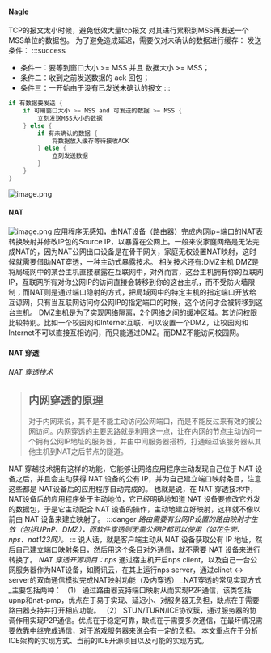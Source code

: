 #### Nagle
TCP的报文太小时候，避免低效大量tcp报文
对其进行累积到MSS再发送一个MSS单位的数据包。
为了避免造成延迟，需要仅对未确认的数据进行缓存：
发送条件：
:::success

- 条件一：要等到窗口大小 >= MSS 并且 数据大小 >= MSS；
- 条件二：收到之前发送数据的 ack 回包；
- 条件三：一开始由于没有已发送未确认的报文
:::
```c
if 有数据要发送 {
    if 可用窗口大小 >= MSS and 可发送的数据 >= MSS {
    	立刻发送MSS大小的数据
    } else {
        if 有未确认的数据 {
            将数据放入缓存等待接收ACK
        } else {
            立刻发送数据
        }
    }
}
```
![image.png](https://cdn.nlark.com/yuque/0/2023/png/26575180/1692167580477-4202f57b-7fdf-4f6a-b6a3-2d08782ebce7.png#averageHue=%23fbfaf9&clientId=u7d562194-2e8d-4&from=paste&height=249&id=u4291de9f&originHeight=678&originWidth=836&originalType=url&ratio=2.5999999046325684&rotation=0&showTitle=false&size=216079&status=done&style=none&taskId=u0192b132-6092-48e2-a0f4-81de2b104d2&title=&width=307.00360107421875)
#### NAT
![image.png](https://cdn.nlark.com/yuque/0/2023/png/26575180/1692168327277-97c8496a-cd55-4565-8a37-e38b80e6aae1.png#averageHue=%23f5f4f2&clientId=udc40968e-7f54-4&from=paste&id=ucfb04ffd&originHeight=834&originWidth=1541&originalType=url&ratio=2.5999999046325684&rotation=0&showTitle=false&size=412492&status=done&style=none&taskId=u3433bd1b-f44d-4fea-b0d1-562f67d9f81&title=)
	应用程序无感知，由NAT设备（路由器）完成内网ip+端口的NAT表转换映射并修改IP包的Source IP，以暴露在公网上。一般来说家庭网络是无法完成NAT的，因为NAT公网出口设备是在骨干网关，家庭无权设置NAT映射，这时候就需要借助NAT穿透，一种主动式暴露技术。
相关技术还有:DMZ主机
DMZ是将局域网中的某台主机直接暴露在互联网中，对外而言，这台主机拥有你的互联网IP，互联网所有对你公网IP的访问直接会转移到你的这台主机，而不受防火墙限制；而NAT则是通过端口隐射的方式，把局域网中的特定主机的指定端口开放给互谅网，只有当互联网访问你公网IP的指定端口的时候，这个访问才会被转移到这台主机。
DMZ主机是为了实现网络隔离，2个网络之间的缓冲区域。其访问权限比较特别。比如一个校园网和Internet互联，可以设置一个DMZ，让校园网和Internet不可以直接互相访问，而只能通过DMZ。而DMZ不能访问校园网。
#### NAT 穿透
_NAT 穿透技术_
> ## 内网穿透的原理
> 对于内网来说，其不是不能主动访问公网端口，而是不能反过来有效的被公网访问。内网穿透的主要思路就是利用这一点，让在内网的节点主动访问一个拥有公网IP地址的服务器，并由中间服务器搭桥，打通经过该服务器从其他主机到NAT之后节点的隧道。

NAT 穿越技术拥有这样的功能，它能够让网络应用程序主动发现自己位于 NAT 设备之后，并且会主动获得 NAT 设备的公有 IP，并为自己建立端口映射条目，注意这些都是 NAT设备后的应用程序自动完成的。
也就是说，在 NAT 穿透技术中，NAT设备后的应用程序处于主动地位，它已经明确地知道 NAT 设备要修改它外发的数据包，于是它主动配合 NAT 设备的操作，主动地建立好映射，这样就不像以前由 NAT 设备来建立映射了。
:::danger
_路由需要有公网IP设置的路由映射才生效（包括UPnP、DMZ），而软件穿透则无需公网IP都可以使用（如花生壳、nps、nat123网）。_
:::
说人话，就是客户端主动从 NAT 设备获取公有 IP 地址，然后自己建立端口映射条目，然后用这个条目对外通信，就不需要 NAT 设备来进行转换了。
_NAT 穿透开源项目：nps_
通过宿主机开启nps client，以及自己一台公网服务器作为NAT设备，如腾讯云，在其上运行nps server，通过clinet <-> server的双向通信模拟完成NAT映射功能（及内穿透）
_NAT穿透的常见实现方式_主要包括两种：
（1） 通过路由器支持端口映射从而实现P2P通信，该类包括upnp和nat-pmp，优点在于易于实现、延迟小、对服务器无负担，缺点在于需要路由器支持并打开相应功能。
（2） STUN/TURN/ICE协议簇，通过服务器的协调作用实现P2P通信。优点在于稳定可靠，缺点在于需要多次通信，在最坏情况需要依靠中继完成通信，对于游戏服务器来说会有一定的负担。
本文重点在于分析ICE架构的实现方式、当前的ICE开源项目以及可能的实现方式。
